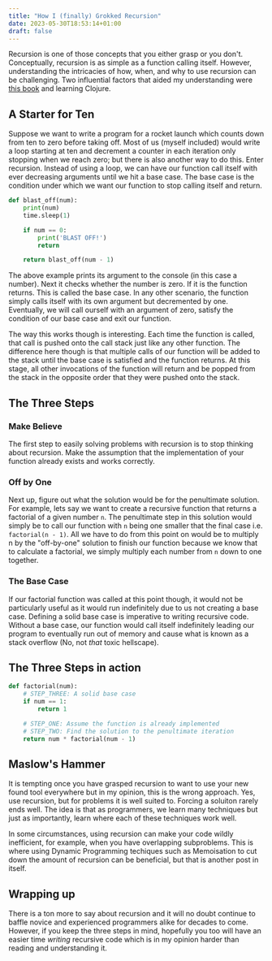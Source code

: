 ```yaml
---
title: "How I (finally) Grokked Recursion"
date: 2023-05-30T18:53:14+01:00
draft: false
---
```


Recursion is one of those concepts that you either grasp or you don't. Conceptually, recursion is as simple as a function calling itself. 
However, understanding the intricacies of how, when, and why to use recursion can be challenging. Two influential factors that 
aided my understanding were [this book](https://media.pragprog.com/newsletters/2020-08-13.html) and learning Clojure.

## A Starter for Ten

Suppose we want to write a program for a rocket launch which counts down from ten to zero before taking off. Most of us (myself included)
would write a loop starting at ten and decrement a counter in each iteration only stopping when we reach zero; but there is also another
way to do this. Enter recursion. Instead of using a loop, we can have our function call itself with ever decreasing arguments until we hit
a base case. The base case is the condition under which we want our function to stop calling itself and return.

```python
def blast_off(num):
    print(num)
    time.sleep(1)

    if num == 0:
        print('BLAST OFF!')
        return

    return blast_off(num - 1)
```

The above example prints its argument to the console (in this case a number). Next it checks whether the number is zero. If it is the
function returns. This is called the base case. In any other scenario, the function simply calls itself with its own argument but decremented 
by one. Eventually, we will call ourself with an argument of zero, satisfy the condition of our base case and exit our function.

The way this works though is interesting. Each time the function is called, that call is pushed onto the call stack just like any other function.
The difference here though is that multiple calls of our function will be added to the stack until the base case is satisfied and the function
returns. At this stage, all other invocations of the function will return and be popped from the stack in the opposite order that they 
were pushed onto the stack.

## The Three Steps

### Make Believe

The first step to easily solving problems with recursion is to stop thinking about recursion. Make the assumption that the implementation of
your function already exists and works correctly.

### Off by One

Next up, figure out what the solution would be for the penultimate solution. For example, lets say we want to create a recursive function
that returns a factorial of a given number `n`. The penultimate step in this solution would simply be to call our function with `n` being one smaller
that the final case i.e. `factorial(n - 1)`. All we have to do from this point on would be to multiply n by the "off-by-one" solution to 
finish our function because we know that to calculate a factorial, we simply multiply each number from `n` down to one together.

### The Base Case

If our factorial function was called at this point though, it would not be particularly useful as it would run indefinitely due to us not creating 
a base case. Defining a solid base case is imperative to writing recursive code. Without a base case, our function would call itself indefinitely leading
our program to eventually run out of memory and cause what is known as a stack overflow (No, not _that_ toxic hellscape).

## The Three Steps in action

```python
def factorial(num):
    # STEP_THREE: A solid base case
    if num == 1:
        return 1

    # STEP_ONE: Assume the function is already implemented
    # STEP_TWO: Find the solution to the penultimate iteration
    return num * factorial(num - 1)
```

## Maslow's Hammer

It is tempting once you have grasped recursion to want to use your new found tool everywhere but in my opinion, this is the wrong approach.
Yes, use recursion, but for problems it is well suited to. Forcing a soluiton rarely ends well. The idea is that as programmers, we learn many 
techniques but just as importantly, learn where each of these techniques work well.

In some circumstances, using recursion can make your code wildly inefficient, for example, when you have overlapping subproblems. This is where 
using Dynamic Programming techiques such as Memoisation to cut down the amount of recursion can be beneficial, but that is another post in itself.

## Wrapping up

There is a ton more to say about recursion and it will no doubt continue to baffle novice and experienced programmers alike for decades to come.
However, if you keep the three steps in mind, hopefully you too will have an easier time _writing_ recursive code which is in my opinion harder than
reading and understanding it.
